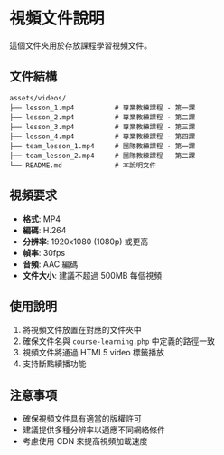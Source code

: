 # 視頻文件說明

這個文件夾用於存放課程學習視頻文件。

## 文件結構

```
assets/videos/
├── lesson_1.mp4          # 專業教練課程 - 第一課
├── lesson_2.mp4          # 專業教練課程 - 第二課
├── lesson_3.mp4          # 專業教練課程 - 第三課
├── lesson_4.mp4          # 專業教練課程 - 第四課
├── team_lesson_1.mp4     # 團隊教練課程 - 第一課
├── team_lesson_2.mp4     # 團隊教練課程 - 第二課
└── README.md             # 本說明文件
```

## 視頻要求

- **格式**: MP4
- **編碼**: H.264
- **分辨率**: 1920x1080 (1080p) 或更高
- **幀率**: 30fps
- **音頻**: AAC 編碼
- **文件大小**: 建議不超過 500MB 每個視頻

## 使用說明

1. 將視頻文件放置在對應的文件夾中
2. 確保文件名與 `course-learning.php` 中定義的路徑一致
3. 視頻文件將通過 HTML5 video 標籤播放
4. 支持斷點續播功能

## 注意事項

- 確保視頻文件具有適當的版權許可
- 建議提供多種分辨率以適應不同網絡條件
- 考慮使用 CDN 來提高視頻加載速度
